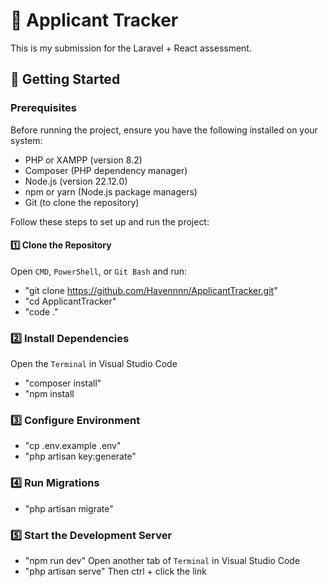 # 📝 Applicant Tracker
This is my submission for the Laravel + React assessment.

## 🚀 Getting Started
### Prerequisites
Before running the project, ensure you have the following installed on your system:
- PHP or XAMPP (version 8.2)
- Composer (PHP dependency manager)
- Node.js (version 22.12.0)
- npm or yarn (Node.js package managers)
- Git (to clone the repository)

Follow these steps to set up and run the project:

#### 1️⃣ Clone the Repository
Open `CMD`, `PowerShell`, or `Git Bash` and run:
- "git clone https://github.com/Havennnn/ApplicantTracker.git"
- "cd ApplicantTracker"
- "code ."

### 2️⃣ Install Dependencies
Open the `Terminal` in Visual Studio Code
- "composer install"
- "npm install

### 3️⃣ Configure Environment
- "cp .env.example .env"
- "php artisan key:generate"

### 4️⃣ Run Migrations
- "php artisan migrate"

### 5️⃣ Start the Development Server
- "npm run dev"
Open another tab of `Terminal` in Visual Studio Code
- "php artisan serve"
Then ctrl + click the link
